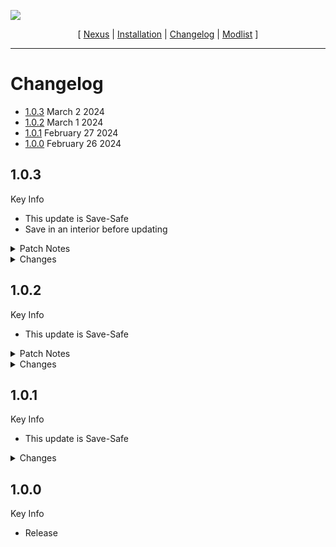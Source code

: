 ![](https://raw.githubusercontent.com/Oghma-Infinium/Morning-Star/main/images/Banner.webp)

<p align="center">
  [ <a href="https://www.nexusmods.com/skyrimspecialedition/mods/89515">Nexus</a> |
  <a href="https://github.com/Oghma-Infinium/Morning-Star/blob/main/README.md">Installation</a> |
  <a href="https://github.com/Oghma-Infinium/Morning-Star/blob/main/CHANGELOG.md">Changelog</a> |
  <a href="https://loadorderlibrary.com/lists/morning-star">Modlist</a> ]
</p>

---

# Changelog
- [1.0.3](#103) March 2 2024
- [1.0.2](#102) March 1 2024
- [1.0.1](#101) February 27 2024
- [1.0.0](#100) February 26 2024

## 1.0.3

Key Info

 - This update is Save-Safe
 - Save in an interior before updating

<Details>
<summary>Patch Notes</summary>

### Balancing Changes

 - Mentor's Ring: Changed enchantment from +100 Magicka to +50 Magicka, changed value from 1000 to 500

### Bug Fixes
 
 - The cart ride from the intro scene should no longer bug out (The mesh was being overwritten)

</Details>

<Details>
<summary>Changes</summary>

### Updated

 - Morning Star - DynDOLOD Output v1.0.3
 - Morning Star - TexGen Output v1.0.3

### Added

 - Advanced Vanilla Ice
 - Aspens Ablaze
 - Icy Mesh Remaster
 - Simple Fishing Overhaul - FLM Addon
 - Skyland Happy Little Trees Bark - Aspens Ablaze Patch
 - TB's Improved Dust Particles

### Removed

 - Morning Star - Occlusion Data (Now included in DynDOLOD Output)
 - Morning Star - xLODGen Output (Cathedral Landscapes already comes with terrain LOD textures)
 - Vanilla Ice Adjusted

</Details>

## 1.0.2

Key Info

 - This update is Save-Safe

<Details>
<summary>Patch Notes</summary>

### Bug Fixes
- Fixed cobbles on bridges not being covered by snow.

</Details>

<Details>
<summary>Changes</summary>

### Updated

 - Glass Armors and Weapons Retexture v2.1.0

</Details>

## 1.0.1

Key Info

 - This update is Save-Safe

<Details>
<summary>Changes</summary>

### Removed

 - Modern Toggle Walk-Run Fix (Was causing crashes with the latest Skyrim SE version)

</Details>


## 1.0.0

Key Info

 - Release
